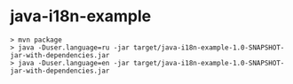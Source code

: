 java-i18n-example
=================

    > mvn package
    > java -Duser.language=ru -jar target/java-i18n-example-1.0-SNAPSHOT-jar-with-dependencies.jar
    > java -Duser.language=en -jar target/java-i18n-example-1.0-SNAPSHOT-jar-with-dependencies.jar
